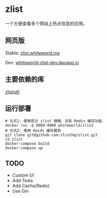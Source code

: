 # zlist

一个方便查看多个网站上热点信息的应用。

## 网页版

Stable: [zlist.whiteworld.me](http://zlist.whiteworld.me/)

Dev: [whiteworld-zlist-dev.daoapp.io](http://whiteworld-zlist-dev.daoapp.io/)

## 主要依赖的库

[zlistutil](https://github.com/zlisthq/zlistutil)

## 运行部署

    # 方式1: 使用官方 zlist 镜像，没有 Redis 缓存功能 
    docker run -p 8080:8080 whiteworld/zlist
    # 方式2: 使用 Reids 缓存服务
    git clone git@github.com:zlisthq/zlist.git
    cd zlist
    docker-compose build 
    docker-compose up

## TODO

- Custom UI
- Add Tests
- Add Cache(Redis)
- Use Gin
